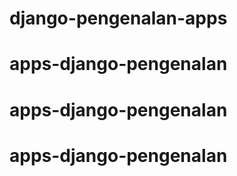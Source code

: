 # django-pengenalan-apps
# apps-django-pengenalan
# apps-django-pengenalan
# apps-django-pengenalan
